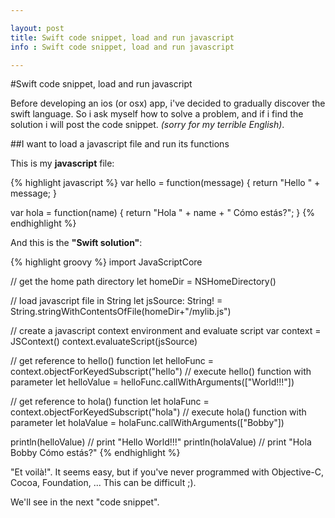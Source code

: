 ```yaml
---

layout: post
title: Swift code snippet, load and run javascript
info : Swift code snippet, load and run javascript

---
```


#Swift code snippet, load and run javascript

Before developing an ios (or osx) app, i've decided to gradually discover the swift language. So i ask myself how to solve a problem, and if i find the solution i will post the code snippet. *(sorry for my terrible English)*.

##I want to load a javascript file and run its functions

This is my **javascript** file:

{% highlight javascript %}
var hello = function(message) {
  return "Hello " + message;
}

var hola = function(name) {
  return "Hola " + name + " Cómo estás?";
} 
{% endhighlight %}

And this is the **"Swift solution"**:

{% highlight groovy %}
import JavaScriptCore

// get the home path directory
let homeDir = NSHomeDirectory() 

// load javascript file in String
let jsSource: String! = String.stringWithContentsOfFile(homeDir+"/mylib.js")

// create a javascript context environment and evaluate script
var context = JSContext()
context.evaluateScript(jsSource)

// get reference to hello() function
let helloFunc = context.objectForKeyedSubscript("hello")
// execute hello() function with parameter
let helloValue = helloFunc.callWithArguments(["World!!!"])

// get reference to hola() function
let holaFunc = context.objectForKeyedSubscript("hola")
// execute hola() function with parameter
let holaValue = holaFunc.callWithArguments(["Bobby"])

println(helloValue) // print "Hello World!!!"
println(holaValue)  // print "Hola Bobby Cómo estás?"
{% endhighlight %}

"Et voilà!". It seems easy, but if you've never programmed with Objective-C, Cocoa, Foundation, ... This can be difficult ;). 

We'll see in the next "code snippet".



